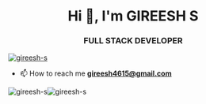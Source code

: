 <h1 align="center">Hi 👋, I'm GIREESH S</h1>
<h3 align="center">FULL STACK DEVELOPER</h3>

<p align="left"> <a href="https://github.com/ryo-ma/github-profile-trophy"><img src="https://github-profile-trophy.vercel.app/?username=gireesh-s" alt="gireesh-s" /></a> </p>

- 📫 How to reach me **gireesh4615@gmail.com**

<p><img align="center" src="https://github-readme-stats.vercel.app/api/top-langs?username=gireesh-s&show_icons=true&locale=en&layout=compact" alt="gireesh-s" /><img align="center" src="https://github-readme-streak-stats.herokuapp.com/?user=gireesh-s&" alt="gireesh-s" /></p>
